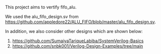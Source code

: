This project aims to vertify fifo_alu. 

We used the alu_fifo_design.sv from https://github.com/appledore22/ALU_FIFO/blob/master/alu_fifo_design.sv.

In addition, we also consider other designs which are shown below:
1. https://github.com/SumaiyaTariqueLabiba/SystemVerilog-Basics
2. https://github.com/snbk001/Verilog-Design-Examples/tree/main

